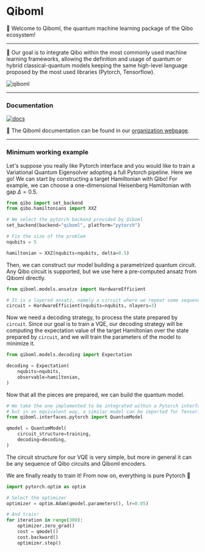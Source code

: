 # Qiboml

👋 Welcome to Qiboml, the quantum machine learning package of the Qibo ecosystem!

---

🎯 Our goal is to integrate Qibo within the most commonly used machine learning frameworks,
allowing the definition and usage of quantum or hybrid classical-quantum models
keeping the same high-level language proposed by the most used libraries (Pytorch, Tensorflow).

![qiboml](https://github.com/user-attachments/assets/c88fd9a7-2511-4672-a911-5d8937dc5d08)

---

### Documentation

[![docs](https://github.com/qiboteam/qibo/actions/workflows/publish.yml/badge.svg)](https://qibo.science/qibo/stable/)

📖 The Qiboml documentation can be found in our [organization webpage](https://qibo.science/qibo/stable/).

---

### Minimum working example

Let's suppose you really like Pytorch interface and you would like to train a Variational Quantum Eigensolver
adopting a full Pytorch pipeline. Here we go! We can start by constructing a target Hamiltonian with Qibo!
For example, we can choose a one-dimensional Heisenberg Hamiltonian with gap $\Delta=0.5$.

```python
from qibo import set_backend
from qibo.hamiltonians import XXZ

# We select the pytorch backend provided by Qiboml
set_backend(backend="qiboml", platform="pytorch")

# Fix the size of the problem
nqubits = 5

hamiltonian = XXZ(nqubits=nqubits, delta=0.5)
```

Then, we can construct our model building a parametrized quantum circuit. Any Qibo
circuit is supported, but we use here a pre-computed ansatz from Qiboml directly.

```python
from qiboml.models.ansatze import HardwareEfficient

# It is a layered ansatz, namely a circuit where we repeat some sequences of gates
circuit = HardwareEfficient(nqubits=nqubits, nlayers=3)
```

Now we need a decoding strategy, to process the state prepared by `circuit`.
Since our goal is to train a VQE, our decoding strategy will be computing the
expectation value of the target Hamiltonian over the state prepared by `circuit`, and
we will train the parameters of the model to minimize it.

```python
from qiboml.models.decoding import Expectation

decoding = Expectation(
    nqubits=nqubits,
    observable=hamiltonian,
)
```

Now that all the pieces are prepared, we can build the quantum model.

```python
# We take the one implemented to be integrated within a Pytorch interface
# but in an equivalent way, a similar model can be imported for Tensorflow
from qiboml.interfaces.pytorch import QuantumModel

qmodel = QuantumModel(
    circuit_structure=training,
    decoding=decoding,
)
```

The circuit structure for our VQE is very simple, but more in general it can be
any sequence of Qibo circuits and Qiboml encoders.

We are finally ready to train it! From now on, everything is pure Pytorch 🤙

```python
import pytorch.optim as optim

# Select the optimizer
optimizer = optim.Adam(qmodel.parameters(), lr=0.05)

# And train!
for iteration in range(300):
    optimizer.zero_grad()
    cost = qmodel()
    cost.backward()
    optimizer.step()
```

